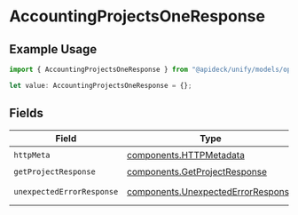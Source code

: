# AccountingProjectsOneResponse

## Example Usage

```typescript
import { AccountingProjectsOneResponse } from "@apideck/unify/models/operations";

let value: AccountingProjectsOneResponse = {};
```

## Fields

| Field                                                                                    | Type                                                                                     | Required                                                                                 | Description                                                                              |
| ---------------------------------------------------------------------------------------- | ---------------------------------------------------------------------------------------- | ---------------------------------------------------------------------------------------- | ---------------------------------------------------------------------------------------- |
| `httpMeta`                                                                               | [components.HTTPMetadata](../../models/components/httpmetadata.md)                       | :heavy_check_mark:                                                                       | N/A                                                                                      |
| `getProjectResponse`                                                                     | [components.GetProjectResponse](../../models/components/getprojectresponse.md)           | :heavy_minus_sign:                                                                       | Projects                                                                                 |
| `unexpectedErrorResponse`                                                                | [components.UnexpectedErrorResponse](../../models/components/unexpectederrorresponse.md) | :heavy_minus_sign:                                                                       | Unexpected error                                                                         |